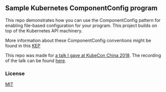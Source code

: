 ## Sample Kubernetes ComponentConfig program

This repo demonstrates how you can use the ComponentConfig pattern for enabling file-based
configuration for your program. This project builds on top of the Kubernetes API machinery.

More information about these ComponentConfig conventions might be found in this [KEP]

This repo was made for [a talk I gave at KubeCon China 2018](https://speakerdeck.com/luxas/configuring-your-kubernetes-cluster-on-the-next-level).
The recording of the talk can be found [here](https://youtu.be/klHBzISZkCw).

### License

[MIT](LICENSE)


[KEP]: https://github.com/kubernetes/community/blob/master/keps/sig-cluster-lifecycle/0014-20180707-componentconfig-api-types-to-staging.md
